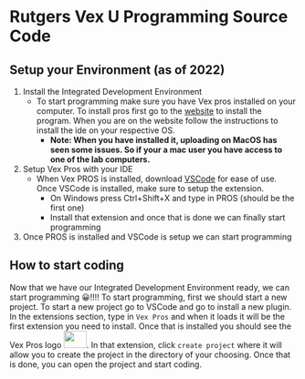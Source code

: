 # Rutgers Vex U Programming Source Code 

## Setup your Environment (as of 2022)
1. Install the Integrated Development Environment
    + To start programming make sure you have Vex pros installed on your computer. To install pros first go to the <a href="https://pros.cs.purdue.edu/v5/getting-started/installation.html">website</a> to install the program. When you are on the website follow the instructions to install the ide on your respective OS.
        + **Note: When you have installed it, uploading on MacOS has seen some issues. So if your a mac user you have access to one of the lab computers.**
2. Setup Vex Pros with your IDE
    + When Vex PROS is installed, download <a href="https://code.visualstudio.com/download">VSCode</a> for ease of use. Once VSCode is installed, make sure to setup the extension.
        + On Windows press Ctrl+Shift+X and type in PROS (should be the first one)
        + Install that extension and once that is done we can finally start programming
3. Once PROS is installed and VSCode is setup we can start programming 

## How to start coding
Now that we have our Integrated Development Environment ready, we can start programming 😀!!!! To start programming, first we should start a new project. To start a new project go to VSCode and go to install a new plugin. In the extensions section, type in `Vex Pros` and when it loads it will be the first extension you need to install. Once that is installed you should see the Vex Pros logo <img src="https://user-images.githubusercontent.com/22580992/123097191-e198b480-d3fd-11eb-903c-4c267f59fac1.png" width=40px height=30px/>. In that extension, click `create project` where it will allow you to create the project in the directory of your choosing. Once that is done, you can open the project and start coding.
